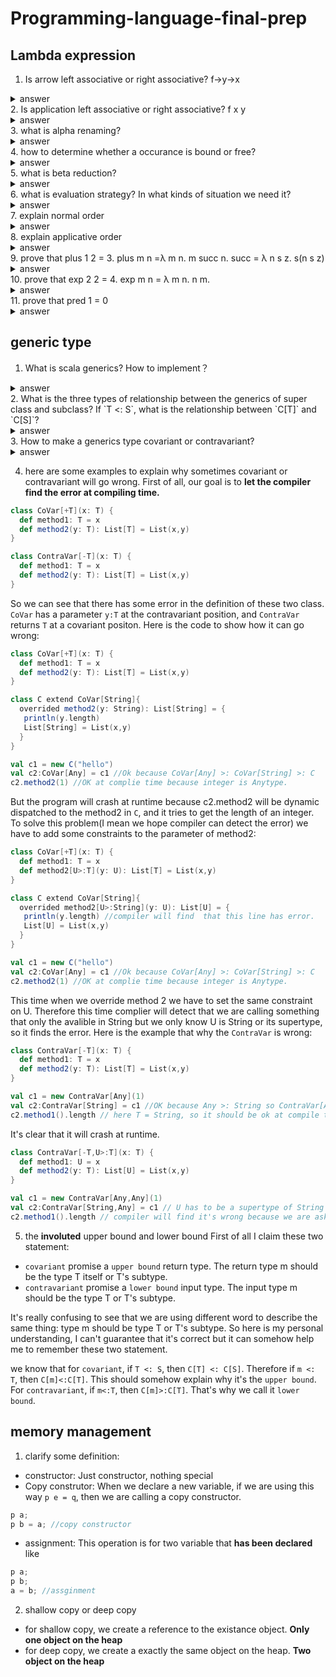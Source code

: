 # Programming-language-final-prep

## Lambda expression
 1. Is arrow left associative or right associative? f->y->x
  <details>
   <summary>answer</summary>
    arrow is **right associative**. 
    To understand it, let see f->(y->x). It means this function takes a parameter f, and return a function that takes a parameter y and return x. It's easier to understand it by this example. let f x y = x. The type of f is x->y->x. Then the type f x: y->x. That's exactly what happen when x->(y->x).
  </details>
  2. Is application left associative or right associative? f x y
<details>
  <summary>answer</summary>
   applicaiton is left associaive. f x y = (f x) y.
</details>
  3. what is alpha renaming?
  <details>
  <summary>answer</summary>
   λ x. t(x,z). We can see that in this lambda expression, z is free occurance and x is bound in the  λ x. Alpha renaming means we can rename the bound occurance x if the rename do not cause conflict( like using a name that has been used by some another variable.
</details>
  4. how to determine whether a occurance is bound or free? 
  <details>
  <summary>answer</summary>
   we need to figure out the scope of each lambda expression. like ((λ y. (λ x. t x) x). We can see that the first 'x' is bound by the parameter x. But the lambda expression (λ x. t x) only bound the x in the body of this function. the second 'x' is free variable since in the outmose function y is the bound variable
</details>
  5. what is beta reduction?
  <details>
  <summary>answer</summary>
   beta reduction is like evaluation of an application. For example, (λ x. t x) y is an application, function (λ x. t x)  takes a parameter y and should return something. In this case, it's t y.
</details>
  6. what is evaluation strategy? In what kinds of situation we need it?
  <details>
  <summary>answer</summary>
   evaluation strategy is like call by name or call by value. Consider this situation (λ x. t x) ((λ z. z) y). This is an application, however, the parameter of the frist function is another application. Therefore we have two choice, one is we evaluate the application (λ z. z) y before we pass it, like (λ z. z) y = y ,  (λ x. t x) ((λ z. z) y) = (λ x. t x) y = t y. The second choice is we pass the whole expression in to the body, like (λ x. t x) ((λ z. z) y) = t ((λ z. z) y) = t y.
</details>
  7. explain normal order
  <details>
  <summary>answer</summary>
   normal order is call by name. It means instead of evaluate the value of parameter, it pass the whole expression of parameter
</details>
  8. explain applicative order
  <details>
  <summary>answer</summary>
   applicative order is call by value. It means we evaluate the parameter before we pass it into a function.
</details>
  9. prove that plus 1 2 = 3. plus m n =λ m n. m succ n.  succ = λ n s z. s(n s z)
  <details>
  <summary>answer</summary>
    
  ```
   plus 1 2 
   = 1 succ 2 
   = succ 2 
   = (λ n s z. s (n s z)) 2 
   = λ s z. s( 2 s z) 
   = λ s z. s ( (λ s z. s (s z)) s z)  
   = λ s z. s (s (s z)) = 3
  ```
</details>
  10. prove that exp 2 2 = 4. exp m n = λ m n. n m.
  <details>
  <summary>answer</summary>
  
  ```
  exp 2 2 = (λ m n. n m) 2 2 
  = (λ n. n 2) 2 = 2 2 
  = (λ s z. s(s (z)) 2 
  = λ z. 2 (2 (z)) 
  = λ z. 2 ((λ s z. s(s(z))) z) 
  = λ s. 2 ((λ s z. s(s(z))) s) 
  = λ s. 2 (λ  z. s(s(z)))  
  = λ s. (λ s z. s(s(z))) (λ  z. s(s(z))) 
  =  λ s. λ z. (λ  z. s(s(z)) (λ  z. s(s(z)) z) 
  = λ s. λ z. (λ  z. s(s(z)) s(s(z) )  
  = λ s z. s(s(s(s(z)) = 4.
  ```
</details>
  11. prove that pred 1 = 0
  <details>
  <summary>answer</summary>
  
  ```
  pred 1 
  = snd (1 (λ p. pair( succ (fst p))(fst p))(pair 0 0)) 
  = (λp. p false)((λ s z. s z) (λ p. pair( succ (fst p))(fst p))(pair 0 0))
  = (λp. p false)((λ p. pair(succ (fst p))(fst p)) (pair 0 0))
  = (λp. p false)((λ p. (λ x y b. b x y)(succ (fst p))(fst p)) (pair 0 0))
  = (λp. p false)((λ p. λb. b(succ (fst p))(fst p)) (pair 0 0))
  = (λp. p false)((λ p. λb. b (succ (fst p))(fst p)) (λ z. z 0 0))
  = (λp. p false)((λ p. λb. b (succ ((λy. y true) p))((λy. y true) p)) (λ z. z 0 0))
  = (λp. p false)((λ p. λb. b (succ ((λy. y true) p))((λy. y true) p)) (λ z. z 0 0))
  = (λp. p false)((λ p. λb. b (succ (p true))(p true)) (λ z. z 0 0))
  = (λp. p false)((λ p. λb. b ((λ n s z. s(n s z)) (p true))(p true)) (λ z. z 0 0))
  = (λp. p false)((λ p. λb. b ((λs z. s((p true) s z)))(p true)) (λ z. z 0 0))
  = (λp. p false)(λb. b ((λs z. s(0 s z))) 0)
  = (λp. p false)(λb. b 1 0)
  = (λb. b 1 0) false
  = 0
  ```
</details>

## generic type

1. What is scala generics? How to implement？
  <details>
    <summary>answer</summary>
      generics is that a class can take a type as parameter. To implement it in scala, use [A]:
      
      class Queue[A] private (private val queue: List[A]) {
       def enqueue(x: A): Queue[A] = new Queue[A](queue :+ x)

       def dequeue: (A, Queue[A]) = {
        require(!isEmpty, "Queue.dequeue on empty queue")
        val x :: queue1 = queue(x, new Queue(queue1))
        }

     def isEmpty: Boolean = queue.isEmpty

      override def toString: String = {s"Queue${queue.toString.drop(4)}}
      }
  </details>
2. What is the three types of relationship between the generics of super class and subclass? If `T <: S`, what is the relationship between `C[T]` and `C[S]`?
  <details>
  <summary>answer</summary>
      There are three types of relationship:
        - covariant:`C[T] <: C[S]`
        - contravariant: `C[T] :> C[S]`
        - invariant: no specific relationship between these two classes. ***Default***
  </details>
3. How to make a generics type covariant or contravariant?
<details>
		<summary>answer</summary>
				
    class generics[+A]: covariant
    class generics[-A]: contravariant
				
</details>

4. here are some examples to explain why sometimes covariant or contravariant will go wrong.
First of all, our goal is to **let the compiler find the error at compiling time.**
```scala
class CoVar[+T](x: T) {
  def method1: T = x
  def method2(y: T): List[T] = List(x,y)
}

class ContraVar[-T](x: T) {
  def method1: T = x
  def method2(y: T): List[T] = List(x,y)
}
```
So we can see that there has some error in the definition of these two class. `CoVar` has a parameter `y:T` at the contravariant position, and `ContraVar` returns `T` at a covariant positon. Here is the code to show how it can go wrong:
```scala
class CoVar[+T](x: T) {
  def method1: T = x
  def method2(y: T): List[T] = List(x,y)
}

class C extend CoVar[String]{
  overrided method2(y: String): List[String] = {
   println(y.length)
   List[String] = List(x,y)
  }
}

val c1 = new C("hello")
val c2:CoVar[Any] = c1 //Ok because CoVar[Any] >: CoVar[String] >: C
c2.method2(1) //OK at complie time because integer is Anytype.
```
But the program will crash at runtime because c2.method2 will be dynamic dispatched to the method2 in `C`, and it tries to get the length of an integer. To solve this problem(I mean we hope compiler can detect the error) we have to add some constraints to the parameter of method2:
```scala
class CoVar[+T](x: T) {
  def method1: T = x
  def method2[U>:T](y: U): List[T] = List(x,y)
}

class C extend CoVar[String]{
  overrided method2[U>:String](y: U): List[U] = {
   println(y.length) //compiler will find  that this line has error.
   List[U] = List(x,y)
  }
}

val c1 = new C("hello")
val c2:CoVar[Any] = c1 //Ok because CoVar[Any] >: CoVar[String] >: C
c2.method2(1) //OK at complie time because integer is Anytype.
```
This time when we override method 2 we have to set the same constraint on U. Therefore this time complier will detect that we are calling something that only the avalible in String but we only know U is String or its supertype, so it finds the error.
Here is the example that why the `ContraVar` is wrong:
```scala
class ContraVar[-T](x: T) {
  def method1: T = x
  def method2(y: T): List[T] = List(x,y)
}

val c1 = new ContraVar[Any](1)
val c2:ContraVar[String] = c1 //OK because Any >: String so ContraVar[Any] <: ContraVar[String]
c2.method1().length // here T = String, so it should be ok at compile time
```
It's clear that it will crash at runtime.
```scala
class ContraVar[-T,U>:T](x: T) {
  def method1: U = x
  def method2(y: T): List[U] = List(x,y)
}

val c1 = new ContraVar[Any,Any](1)
val c2:ContraVar[String,Any] = c1 // U has to be a supertype of String so I set it to Any.
c2.method1().length // compiler will find it's wrong because we are asking for length at a object with type Any!
```
5. the **involuted** upper bound and lower bound
First of all I claim these two statement:
- `covariant` promise a `upper bound` return type. The return type m should be the type T itself or T's subtype.
- `contravariant` promise a `lower bound` input type. The input type m should be the type T or T's subtype.  

It's really confusing to see that we are using different word to describe the same thing: type m should be type T or T's subtype. So here is my personal understanding, I can't guarantee that it's correct but it can somehow help me to remember these two statement.

we know that for `covariant`, if `T <: S`, then `C[T] <: C[S]`. Therefore if `m <: T`, then `C[m]<:C[T]`. This should somehow explain why it's the `upper bound`. For `contravariant`, if `m<:T`, then `C[m]>:C[T]`. That's why we call it `lower bound`.
## memory management
1. clarify some definition:
- constructor: Just constructor, nothing special
- Copy construtor: When we declare a new variable, if we are using this way `p e = q`, then we are calling a copy constructor.
```c++
p a;
p b = a; //copy constructor
```
- assignment: This operation is for two variable that **has been declared** like 
 ```c++
 p a;
 p b;
 a = b; //assginment
 ```
 2. shallow copy or deep copy
 - for shallow copy, we create a reference to the existance object. **Only one object on the heap**
 - for deep copy, we create a exactly the same object on the heap. **Two object on the heap**
